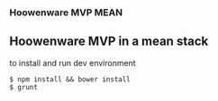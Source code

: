 ### Hoowenware MVP MEAN

## Hoowenware MVP in a mean stack


to install and run dev environment

```
$ npm install && bower install
$ grunt
```
